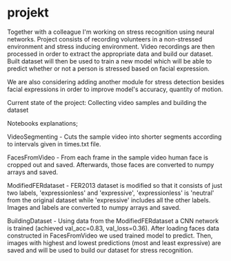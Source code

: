 # projekt
Together with a colleague I'm working on stress recognition using neural networks. Project consists of recording volunteers in a non-stressed environment and stress inducing environment. Video recordings are then processed in order to extract the appropriate data and build our dataset. Built dataset will then be used to train a new model which will be able to predict whether or not a person is stressed based on facial expression.

We are also considering adding another module for stress detection besides facial expressions in order to improve model's accuracy, quantity of motion.

Current state of the project: Collecting video samples and building the dataset

Notebooks explanations;

VideoSegmenting - Cuts the sample video into shorter segments according to intervals given in times.txt file.

FacesFromVideo - From each frame in the sample video human face is cropped out and saved. Afterwards, those faces are converted to numpy arrays and saved.

ModifiedFERdataset - FER2013 dataset is modified so that it consists of just two labels, 'expressionless' and 'expressive', 'expressionless' is 'neutral' from the original dataset while 'expressive' includes all the other labels. Images and labels are converted to numpy arrays and saved.

BuildingDataset - Using data from the ModifiedFERdataset a CNN network is trained (achieved val_acc=0.83, val_loss=0.36). After loading faces data constructed in FacesFromVideo we used trained model to predict. Then, images with highest and lowest predictions (most and least expressive) are saved and will be used to build our dataset for stress recognition.
